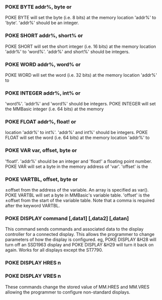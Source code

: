 

### POKE BYTE addr%, byte or

POKE BYTE will set the byte (i.e. 8 bits) at the memory location 'addr%' to 'byte'. 'addr%' should be an integer.

### POKE SHORT addr%, short% or

POKE SHORT will set the short integer (i.e. 16 bits) at the memory location 'addr%' to 'word%'. 'addr%' and short%' should be integers.

### POKE WORD addr%, word% or

POKE WORD will set the word (i.e. 32 bits) at the memory location 'addr%' to

### POKE INTEGER addr%, int% or

'word%'. 'addr%' and 'word%' should be integers. POKE INTEGER will set the MMBasic integer (i.e. 64 bits) at the memory

### POKE FLOAT addr%, float! or

location 'addr%' to int%'. 'addr%' and int%' should be integers. POKE FLOAT will set the word (i.e. 64 bits) at the memory location 'addr%' to

### POKE VAR var, offset, byte or

'float!'. 'addr%' should be an integer and 'float!' a floating point number. POKE VAR will set a byte in the memory address of 'var'. 'offset' is the

### POKE VARTBL, offset, byte or

±offset from the address of the variable. An array is specified as var(). POKE VARTBL will set a byte in MMBasic's variable table. 'offset' is the ±offset from the start of the variable table. Note that a comma is required after the keyword VARTBL.

### POKE DISPLAY command [,data1] [,data2] [,datan]

This command sends commands and associated data to the display controller for a connected display. This allows the programmer to change parameters of how the display is configured. eg, POKE DISPLAY &H28 will turn off an SSD1963 display and POKE DISPLAY &H29 will turn it back on again. Works for all displays except the ST7790.

### POKE DISPLAY HRES n



### POKE DISPLAY VRES n

These commands change the stored value of MM.HRES and MM.VRES allowing the programmer to configure non-standard displays.